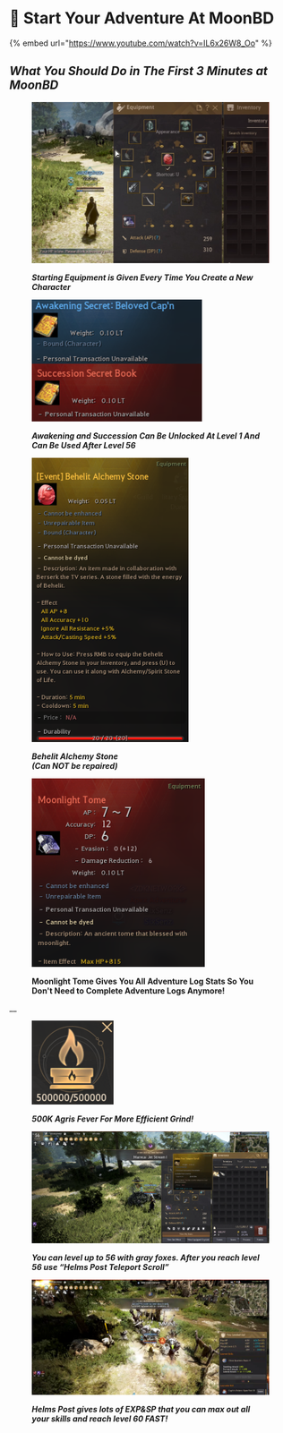 # 🔰 Start Your Adventure At MoonBD

{% embed url="https://www.youtube.com/watch?v=IL6x26W8_Oo" %}

## _What You Should Do in The **First 3 Minutes at MoonBD**_

<figure><img src=".gitbook/assets/QQ截图20221101202521.png" alt=""><figcaption><p><em><strong>Starting Equipment is Given Every Time You Create a New Character</strong></em></p></figcaption></figure>



<figure><img src=".gitbook/assets/QQ截图20221101202542.png" alt=""><figcaption><p><em><strong>Awakening and Succession Can Be Unlocked At Level 1 And Can Be Used After Level 56</strong></em></p></figcaption></figure>



<figure><img src=".gitbook/assets/QQ截图20221101202559.png" alt=""><figcaption><p><em><strong>Behelit Alchemy Stone</strong></em><br><em><strong>(Can NOT be repaired)</strong></em></p></figcaption></figure>



<figure><img src=".gitbook/assets/QQ截图20221101202550.png" alt=""><figcaption><p><strong>Moonlight Tome Gives You All Adventure Log Stats So You Don't Need to Complete Adventure Logs Anymore!</strong></p></figcaption></figure>

__

<figure><img src=".gitbook/assets/QQ截图20221101202534.png" alt=""><figcaption><p><em><strong>500K Agris Fever For More Efficient Grind!</strong></em></p></figcaption></figure>



<figure><img src=".gitbook/assets/QQ截图20221101202150.png" alt=""><figcaption><p><em><strong>You can level up to 56 with gray foxes. After you reach level 56 use “Helms Post Teleport Scroll”</strong></em></p></figcaption></figure>



<figure><img src=".gitbook/assets/QQ截图20221101202358.png" alt=""><figcaption><p><em><strong>Helms Post gives lots of EXP&#x26;SP that you can max out all your skills and reach level 60 FAST!</strong></em></p></figcaption></figure>
